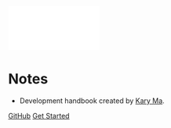 <!-- _coverpage.md -->

![logo](_media/icon.svg)

# Notes

- Development handbook created by [Kary Ma](https://www.karyma.ca).

[GitHub](https://github.com/karyma101/notes)
[Get Started](/#Under-Construction)
